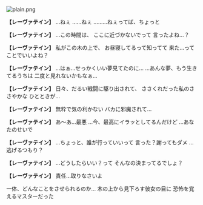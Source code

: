 
![plain.png](../images/backgrounds/plain.png)

**【レーヴァテイン】**
…ねぇ
……ねぇ
………ねぇってば、ちょっと

**【レーヴァテイン】**
…この時間は、
ここに近づかないでって
言ったよね…？

**【レーヴァテイン】**
私がこの木の上で、
お昼寝してるって知ってて
来た…ってことでいいよね？

**【レーヴァテイン】**
…はぁ…せっかくいい夢見てたのに…
…あんな夢、もう生きてるうちは
二度と見れないかもなぁ…

**【レーヴァテイン】**
日々、だるい戦闘に駆り出されて、
ささくれだった私のささやかな
ひとときが…

**【レーヴァテイン】**
無粋で気の利かない
バカに邪魔されて…

**【レーヴァテイン】**
あ〜あ…最悪
…今、最高にイラッとしてるんだけど
…あなたのせいで

**【レーヴァテイン】**
…ちょっと、誰が行っていいって
言った？謝ってもダメ
…逃げるつもり？

**【レーヴァテイン】**
…どうしたらいい？って
そんなの決まってるでしょ？

**【レーヴァテイン】**
責任…取りなさいよ

一体、どんなことをさせられるのか…
木の上から見下ろす彼女の目に
恐怖を覚えるマスターだった